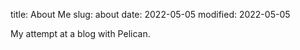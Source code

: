 title: About Me
slug: about
date: 2022-05-05
modified: 2022-05-05

My attempt at a blog with Pelican.